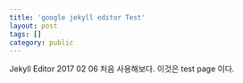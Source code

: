 ```yaml
---
title: 'google jekyll editor Test'
layout: post
tags: []
category: public
---
```

Jekyll Editor
2017 02 06 처음 사용해보다.
이것은 test page 이다.